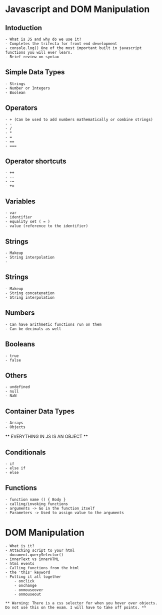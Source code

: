 # Javascript and DOM Manipulation

## Intoduction
    - What is JS and why do we use it? 
    - Completes the trifecta for front end development
    - console.log() One of the most important built in javascript functions you will ever learn. 
    - Brief review on syntax

## Simple Data Types

    - Strings
    - Number or Integers
    - Boolean

## Operators

    - + (Can be used to add numbers mathematically or combine strings)
    - -
    - /
    - *
    - =
    - ==
    - ===

## Operator shortcuts
    - ++
    - --
    - -=
    - +=

## Variables
    - var
    - identifier
    - equality set ( = )
    - value (reference to the identifier)



## Strings

    - Makeup
    - String interpolation
    - 


## Strings

    - Makeup
    - String concatenation
    - String interpolation

## Numbers
    - Can have arithmetic functions run on them
    - Can be decimals as well

## Booleans
    - true 
    - false

## Others
    - undefined
    - null
    - NaN

## Container Data Types
    - Arrays
    - Objects

** EVERYTHING IN JS IS AN OBJECT **

## Conditionals

    - if
    - else if
    - else

## Functions
    - function name () { Body }
    - calling/invoking functions
    - arguments -> Go in the function itself
    - Parameters -> Used to assign value to the arguments

# DOM Manipulation
    - What is it?
    - Attaching script to your html
    - document.querySelector()
    - innerText vs innerHTML
    - html events
    - Calling functions from the html
    - the 'this' keyword
    - Putting it all together
        - onclick
        - onchange
        - onmouseover
        - onmouseout

    ** Warning: There is a css selector for when you hover over objects. Do not use this on the exam. I will have to take off points. **

    




